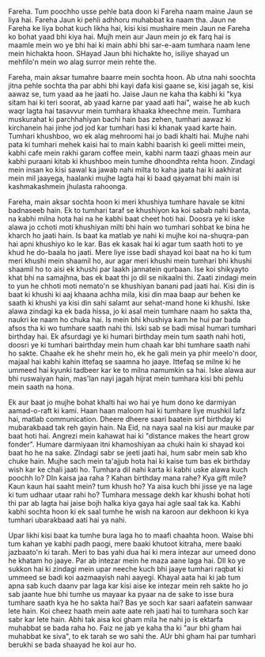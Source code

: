 Fareha. Tum poochho usse pehle bata doon ki Fareha naam maine Jaun se liya hai. Fareha Jaun ki pehli adhhoru muhabbat ka naam tha. Jaun ne Fareha ke liya bohat kuch likha hai, kisi kisi mushaire mein Jaun ne Fareha ko bohat yaad bhi kiya hai. Mujh mein aur Jaun mein jo ek farq hai is maamle mein wo ye bhi hai ki main abhi bhi sar-e-aam tumhara naam lene mein hichakta hoon. SHayad Jaun bhi hichakte ho, isiliye shayad un mehfilo'n mein wo alag surror mein rehte the.  

Fareha, main aksar tumahre baarre mein sochta hoon. Ab utna nahi soochta jitna pehle sochta tha par abhi bhi kayi dafa kisi gaane se, kisi jagah se, kisi aawaz se, tum yaad aa he jaati ho. Jaise Jaun ne kaha tha kabhi ki "kya sitam hai ki teri soorat, ab yaad karne par yaad aati hai", waise he ab kuch waqr lagta hai tasavvur mein tumhara khaaka kheechne mein. Tumhara muskurahat ki parchhahiyan bachi hain bas zehen, tumhari aawaz ki kirchanein hai jinhe jod jod kar tumhari hasi ki khanak yaad karte hain. Tumhari khushboo, wo ek alag mehroomi hai jo badi khalti hai. Mujhe nahi pata ki tumhari mehek kaisi hai to main kabhi baarish ki geeli mittei mein, kabhi cafe mein rakhi garam coffee mein, kabhi narm taazi ghaas mein aur kabhi puraani kitab ki khushboo mein tumhe dhoondhta rehta hoon. Zindagi mein insan ko kisi sawal ka jawab nahi milta to kaha jaata hai ki aakhirat mein mil jaayega, haalanki mujhe lagta hai ki baad qayamat bhi main isi kashmakashmein jhulasta rahoonga.  

Fareha, main aksar sochta hoon ki meri khushiya tumhare havale se kitni badnaseeb hain. Ek to tumhari taraf se khushiyon ka koi sabab nahi banta, na kabhi milna hota hai na he kabhi baat cheet hoti hai. Doosra ye ki iske alawa jo cchoti moti khushiyan milti bhi hain wo tumhari sohbat ke bina he kharch ho jaati hain. Is baat ka matlab ye nahi ki mujhe koi na-shuqra-pan hai apni khushiyo ko le kar. Bas ek kasak hai ki agar tum saath hoti to ye khud he do-baala ho jaati. Mere liye isse badi shayad koi baat na ho ki tum meri khushi mein shaamil ho, aur agar meri khushi mein tumhari bhi khushi shaamil ho to aisi ek khushi par laakh jannatein qurbaan. Ise koi shikyayto khat bhi na samajhna, bas ek baat thi jo dil se nikaalni thi. Zaati zindagi mein to yun he chhoti moti nemato'n se khushiyan banani pad jaati hai. Kisi din is baat ki khushi ki aaj khaana achha mila, kisi din maa baap aur behen ke saath ki khushi ya kisi din sahi salamt aur sehat-mand hone ki khushi. Iske alawa zindagi ka ek bada hissa, jo ki asal mein tumhare naam ho sakta tha, naukri ke naam ho chuka hai. Is mein bhi khushiya kam he hui par bada afsos tha ki wo tumhare saath nahi thi. Iski sab se badi misal humari tumhari birthday hai. Ek afsurdagi ye ki humari birthday mein tum saath nahi hoti, doosri ye ki tumhari bairthday mein hum chaah kar bhi tumhare saath nahi ho sakte. Chaahe ek he shehr mein ho, ek he gali mein ya phir meelo'n door, majaal hai kabhi kahin ittefaq se saamna ho jaaye. Ittefaq se milne ki he ummeed hai kyunki tadbeer kar ke to milna namumkin sa hai. Iske alawa aur bhi ruswaiyan hain, mas'lan nayi jagah hijrat mein tumhara kisi bhi pehlu mein saath na hona.  

Ek aur baat jo mujhe bohat khalti hai wo hai ye hum dono ke darmiyan aamad-o-raft ki kami. Haan haan maloom hai ki tumhare liye mushkil lafz hai, matlab communication. Dheere dheere saari baatein sirf birthday ki mubarakbaad tak reh gayin hain. Na Eid, na naya saal na kisi aur mauke par baat hoti hai. Angrezi mein kahawat hai ki "distance makes the heart grow fonder". Humare darmiyaan itni khamoshiyan aa chuki hain ki shayad koi baat ho he na sake. ZIndagi sabr se jeeti jaati hai, hum sabr mein sab kho chuke hain. Mujhe sach mein ta'ajjub hota hai ki kaise tum bas ek birthday wish kar ke chali jaati ho. Tumhara dil nahi karta ki kabhi uske alawa kuch poochh lo? DIn kaisa jaa raha ? Kahan birthday mana rahe? Kya gift mile? Kaun kaun hai saaht mein? tum khush ho? Ya aisa kuch bhi jisse ye na lage ki tum udhaar utaar rahi ho? Tumhara message dekh kar khushi bohat hoti thi par ab lagta hai jaise bojh halka kiya gaya hai agle saal tak ka. Kabhi kabhi sochta hoon ki ek saal tumhe he wish na karoon aur dekhoon ki kya tumhari ubarakbaad aati hai ya nahi.  

Upar likhi kisi baat ka tumhe bura laga ho to maafi chaahta hoon. Waise bhi tum kahan ye kabhi padh paogi, mere baaki khutoot kitraha, mere baaki jazbaato'n ki tarah. Meri to bas yahi dua hai ki mera intezar aur umeed dono he khatam ho jaaye. Par ab intezar mein he maza aane laga hai. DIl ko ye sukkon hai ki zindagi mein upar neeche kuch bhi jaaye tumhari raqbat ki ummeed se badi koi aazmaayish nahi aayegi. Khayal aata hai ki jab tum apna sab kuch daanv par laga kar kisi aise ke intezar mein reh sakte ho jo sab jaante hue bhi tumhe us mayaar ka pyaar na de sake to isse bura tumhare saath kya he ho sakta hai? Bas ye soch kar saari aafatein sanwaar lete hain. Koi cheez haath mein aate aate reh jaati hai to tumhara soch kar sabr kar lete hain. Abhi tak aisa koi gham mila he nahi jo is ektarfa muhabbat se bada raha ho. Faiz ne jab ye kaha tha ki "aur bhi gham hai muhabbat ke siva", to ek tarah se wo sahi the. AUr bhi gham hai par tumhari berukhi se bada shaayad he koi aur ho.  